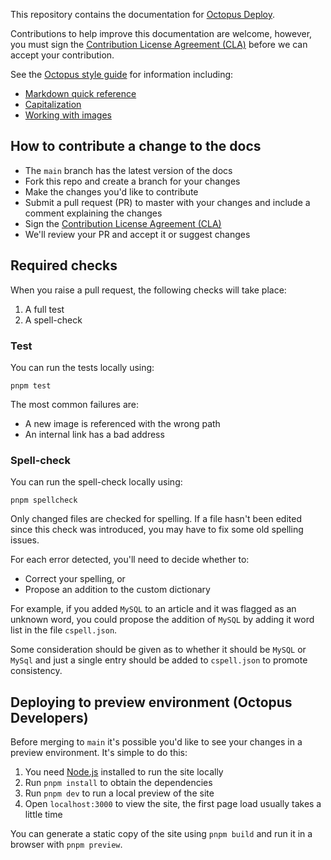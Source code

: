 This repository contains the documentation for [Octopus Deploy](https://octopus.com/docs).

Contributions to help improve this documentation are welcome, however, you must sign the [Contribution License Agreement (CLA)](https://cla-assistant.io/OctopusDeploy/docs) before we can accept your contribution.

See the [Octopus style guide](https://www.octopus.design/932c0f1a9/p/26f741-writing) for information including:

* [Markdown quick reference](https://www.octopus.design/932c0f1a9/p/074e30-markdown-reference)
* [Capitalization](https://www.octopus.design/932c0f1a9/p/457bc4-grammar-rules/t/03e016)
* [Working with images](https://www.octopus.design/932c0f1a9/p/5061d7-working-with-images)

## How to contribute a change to the docs

* The `main` branch has the latest version of the docs
* Fork this repo and create a branch for your changes
* Make the changes you'd like to contribute
* Submit a pull request (PR) to master with your changes and include a comment explaining the changes
* Sign the [Contribution License Agreement (CLA)](https://cla-assistant.io/OctopusDeploy/docs)
* We'll review your PR and accept it or suggest changes

## Required checks

When you raise a pull request, the following checks will take place:

1. A full test
2. A spell-check

### Test

You can run the tests locally using:

```
pnpm test
```

The most common failures are:

- A new image is referenced with the wrong path
- An internal link has a bad address

### Spell-check

You can run the spell-check locally using:

```
pnpm spellcheck
```

Only changed files are checked for spelling. If a file hasn't been edited since this check was introduced, you may have to fix some old spelling issues.

For each error detected, you'll need to decide whether to:

- Correct your spelling, or
- Propose an addition to the custom dictionary

For example, if you added `MySQL` to an article and it was flagged as an unknown word, you could propose the addition of `MySQL` by adding it word list in the file `cspell.json`.

Some consideration should be given as to whether it should be `MySQL` or `MySql` and just a single entry should be added to `cspell.json` to promote consistency.

## Deploying to preview environment (Octopus Developers)

Before merging to `main` it's possible you'd like to see your changes in a preview environment. It's simple to do this:

1. You need [Node.js](https://nodejs.org/en) installed to run the site locally
2. Run `pnpm install` to obtain the dependencies
3. Run `pnpm dev` to run a local preview of the site
4. Open `localhost:3000` to view the site, the first page load usually takes a little time

You can generate a static copy of the site using `pnpm build` and run it in a browser with `pnpm preview`.
